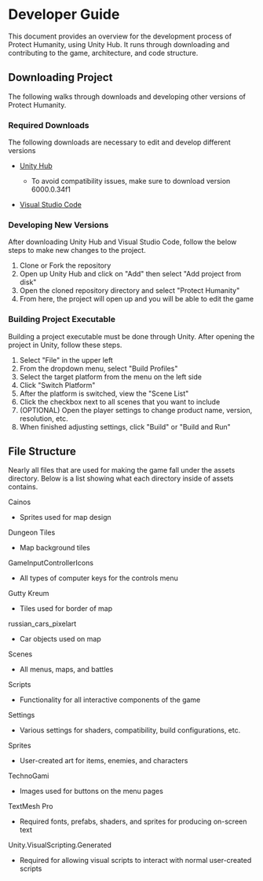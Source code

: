 # Developer Guide
This document provides an overview for the development process of Protect Humanity, using Unity Hub. It runs through downloading and contributing to the game, architecture, and code structure.

## Downloading Project
The following walks through downloads and developing other versions of Protect Humanity.

### Required Downloads
The following downloads are necessary to edit and develop different versions

* [Unity Hub](https://unity.com/download)
  * To avoid compatibility issues, make sure to download version 6000.0.34f1

* [Visual Studio Code](https://code.visualstudio.com/download)

### Developing New Versions
After downloading Unity Hub and Visual Studio Code, follow the below steps to make new changes to the project.

1. Clone or Fork the repository
1. Open up Unity Hub and click on "Add" then select "Add project from disk"
1. Open the cloned repository directory and select "Protect Humanity"
1. From here, the project will open up and you will be able to edit the game

### Building Project Executable
Building a project executable must be done through Unity. After opening the project in Unity, follow these steps.

1. Select "File" in the upper left
1. From the dropdown menu, select "Build Profiles"
1. Select the target platform from the menu on the left side
1. Click "Switch Platform"
1. After the platform is switched, view the "Scene List"
1. Click the checkbox next to all scenes that you want to include
1. (OPTIONAL) Open the player settings to change product name, version, resolution, etc.
1. When finished adjusting settings, click "Build" or "Build and Run"

## File Structure
Nearly all files that are used for making the game fall under the assets directory. Below is a list showing what each directory inside of assets contains.

Cainos
* Sprites used for map design

Dungeon Tiles
* Map background tiles

GameInputControllerIcons
* All types of computer keys for the controls menu

Gutty Kreum
* Tiles used for border of map

russian_cars_pixelart
* Car objects used on map

Scenes
* All menus, maps, and battles

Scripts
* Functionality for all interactive components of the game

Settings
* Various settings for shaders, compatibility, build configurations, etc.

Sprites
* User-created art for items, enemies, and characters

TechnoGami
* Images used for buttons on the menu pages

TextMesh Pro
* Required fonts, prefabs, shaders, and sprites for producing on-screen text

Unity.VisualScripting.Generated
* Required for allowing visual scripts to interact with normal user-created scripts